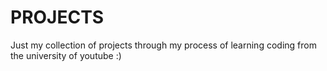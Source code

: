 # PROJECTS
Just my collection of projects through my process of learning coding from the university of youtube :)
